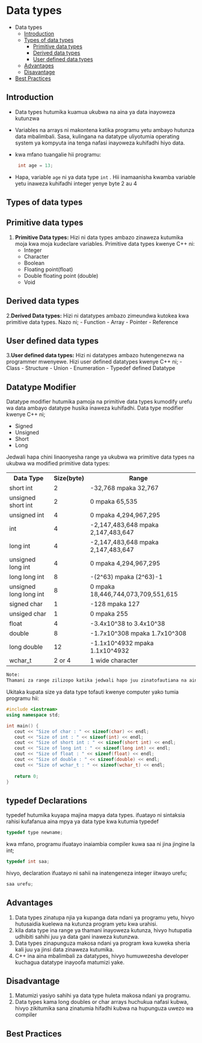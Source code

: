 # Data types

- Data types
  - [Introduction](#introduction)
  - [Types of data types](#types-of-data-types)
    - [Primitive data types](#primitive-data-types)
    - [Derived data types](#derived-data-types)
    - [User defined data types](#user-defined-data-types)
  - [Advantages](#advantages)
  - [Disavantage](#disadvantage)
- [Best Practices](#best-practices)

## Introduction

- Data types hutumika kuamua ukubwa na aina ya data inayoweza kutunzwa
- Variables na arrays ni makontena katika programu yetu ambayo hutunza data mbalimbali. Sasa, kulingana na datatype uliyotumia operating system ya kompyuta ina tenga nafasi inayoweza kuhifadhi hiyo data.
- kwa mfano tuangalie hii programu:

    ```cpp
     int age = 13;
     ```

- Hapa, variable ``age`` ni ya data type ``int`` . Hii inamaanisha kwamba variable yetu inaweza kuhifadhi integer yenye byte 2 au 4

## Types of data types

## Primitive data types

1. **Primitive Data types:** Hizi ni data types ambazo zinaweza kutumika moja kwa moja kudeclare variables. Primitive data types kwenye C++ ni:
    - Integer
    - Character
    - Boolean
    - Floating point(float)
    - Double floating point (double)
    - Void

## Derived data types

2.**Derived Data types:** Hizi ni datatypes ambazo zimeundwa kutokea kwa primitive data types. Nazo ni;
    - Function
    - Array
    - Pointer
    - Reference

## User defined data types

3.**User defined data types:** Hizi ni datatypes ambazo hutengenezwa na programmer mwenyewe. Hizi user defined datatypes kwenye C++ ni;
    - Class
    - Structure
    - Union
    - Enumeration
    - Typedef defined Datatype

## Datatype Modifier

Datatype modifier hutumika pamoja na primitive data types kumodify urefu wa data ambayo datatype husika inaweza kuhifadhi. Data type modifier kwenye C++ ni;

- Signed
- Unsigned
- Short
- Long

Jedwali hapa chini linaonyesha range ya ukubwa wa primitive data types na ukubwa wa modified primitive data types:

<table>
    <tr>
        <th>Data Type</th>
        <th>Size(byte)</th>
        <th>Range</th>
        <th>
    </tr>
    <tr>
        <td>short int</td>
        <td>2</td>
        <td>-32,768 mpaka 32,767</td>
    </tr>
    <tr>
        <td>unsigned short int</td>
        <td>2</td>
        <td>0 mpaka 65,535</td>
    </tr>
    <tr>
        <td>unsigned int</td>
        <td>4</td>
        <td>0 mpaka 4,294,967,295</td>
    </tr>
    <tr>
        <td>int</td>
        <td>4</td>
        <td>-2,147,483,648 mpaka 2,147,483,647</td>
    </tr>
    <tr>
        <td>long int</td>
        <td>4</td>
        <td>-2,147,483,648 mpaka 2,147,483,647</td>
    </tr>
    <tr>
        <td>unsigned long int</td>
        <td>4</td>
        <td>0 mpaka 4,294,967,295</td>
    </tr>
    <tr>
        <td>long long int</td>
        <td>8</td>
        <td>-(2^63) mpaka (2^63)-1</td>
    </tr>
    <tr>
        <td>unsigned long long int</td>
        <td>8</td>
        <td>0 mpaka 18,446,744,073,709,551,615</td>
    </tr>
    <tr>
        <td>signed char</td>
        <td>1</td>
        <td>-128 mpaka 127</td>
    </tr>
    <tr>
        <td>unsiged char</td>
        <td>1</td>
        <td>0 mpaka 255</td>
    </tr>
    <tr>
        <td>float</td>
        <td>4</td>
        <td>-3.4x10^38 to 3.4x10^38</td>
    </tr>
    <tr>
        <td>double</td>
        <td>8</td>
        <td>-1.7x10^308 mpaka 1.7x10^308</td>
    </tr>
    <tr>
        <td>long double</td>
        <td>12</td>
        <td>-1.1x10^4932 mpaka 1.1x10^4932</td>
    </tr>
    <tr>
        <td>wchar_t</td>
        <td>2 or 4</td>
        <td>1 wide character</td>
    </tr>

</table>

```txt
Note:
Thamani za range zilizopo katika jedwali hapo juu zinatofautiana na aina ya compiler. Kwenye  mfano hapo juu tumetumia GCC 32 bit
```

Ukitaka kupata size ya data type tofauti kwenye computer yako tumia programu hii:

```cpp
#include <iostream>
using namespace std;

int main() {
   cout << "Size of char : " << sizeof(char) << endl;
   cout << "Size of int : " << sizeof(int) << endl;
   cout << "Size of short int : " << sizeof(short int) << endl;
   cout << "Size of long int : " << sizeof(long int) << endl;
   cout << "Size of float : " << sizeof(float) << endl;
   cout << "Size of double : " << sizeof(double) << endl;
   cout << "Size of wchar_t : " << sizeof(wchar_t) << endl;
   
   return 0;
}
```

## typedef Declarations

typedef hutumika kuyapa majina mapya data types. ifuatayo ni sintaksia rahisi kufafanua aina mpya ya data type kwa kutumia typedef

```cpp
typedef type newname;
```

kwa mfano, programu ifuatayo inaiambia compiler kuwa saa ni jina jingine la int;

```cpp
typedef int saa;
```

hivyo, declaration ifuatayo ni sahii na inatengeneza integer iitwayo urefu;

```cpp
saa urefu;
```

## Advantages

1. Data types zinatupa njia ya kupanga data ndani ya programu yetu, hivyo hutusaidia kuelewa na kutunza program yetu kwa urahisi.
2. kila data type ina range ya thamani inayoweza kutunza, hivyo hutupatia udhibiti sahihi juu ya data gani inaweza kutunzwa.
3. Data types zinapunguza makosa ndani ya program kwa kuweka sheria kali juu ya jinsi data zinaweza kutumika.
4. C++ ina aina mbalimbali za datatypes, hivyo humuwezesha developer kuchagua datatype inayoofa matumizi yake.

## Disadvantage

1. Matumizi yasiyo sahihi ya data type huleta makosa ndani ya programu.
2. Data types kama long doubles or char arrays huchukua nafasi kubwa, hivyo zikitumika sana zinatumia hifadhi kubwa na hupunguza uwezo wa compiler

## Best Practices
